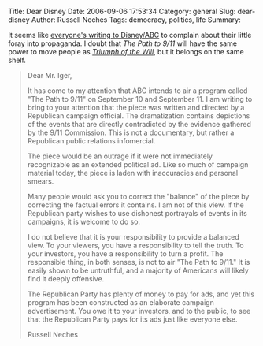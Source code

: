Title: Dear Disney
Date: 2006-09-06 17:53:34
Category: general
Slug: dear-disney
Author: Russell Neches
Tags: democracy, politics, life
Summary: 


It seems like [everyone's writing to
Disney/ABC](http://www.housedemocrats.gov/news/librarydetail.cfm?library_content_id=876)
to complain about their little foray into propaganda. I doubt that *The
Path to 9/11* will have the same power to move people as [*Triumph of
the Will*](http://en.wikipedia.org/wiki/Triumph_of_the_will), but it
belongs on the same shelf.

> Dear Mr. Iger,
>
> It has come to my attention that ABC intends to air a program called
> "The Path to 9/11" on September 10 and September 11. I am writing to
> bring to your attention that the piece was written and directed by a
> Republican campaign official. The dramatization contains depictions of
> the events that are directly contradicted by the evidence gathered by
> the 9/11 Commission. This is not a documentary, but rather a
> Republican public relations infomercial.
>
> The piece would be an outrage if it were not immediately recognizable
> as an extended political ad. Like so much of campaign material today,
> the piece is laden with inaccuracies and personal smears.
>
> Many people would ask you to correct the "balance" of the piece by
> correcting the factual errors it contains. I am not of this view. If
> the Republican party wishes to use dishonest portrayals of events in
> its campaigns, it is welcome to do so.
>
> I do not believe that it is your responsibility to provide a balanced
> view. To your viewers, you have a responsibility to tell the truth. To
> your investors, you have a responsibility to turn a profit. The
> responsible thing, in both senses, is not to air "The Path to 9/11."
> It is easily shown to be untruthful, and a majority of Americans will
> likely find it deeply offensive.
>
> The Republican Party has plenty of money to pay for ads, and yet this
> program has been constructed as an elaborate campaign advertisement.
> You owe it to your investors, and to the public, to see that the
> Republican Party pays for its ads just like everyone else.
>
> Russell Neches
